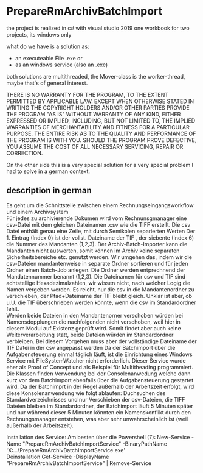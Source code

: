 # PrepareRmArchivBatchImport

the project is realized in c# with visual studio 2019 one workbook for two projects, its windows only

what do we have is a solution as: 
* an executeable File .exe or
* as an windows service (also an .exe)

both solutions are multithreaded, the Mover-class is the worker-thread, maybe that's of general interest.

THERE IS NO WARRANTY FOR THE PROGRAM, TO THE EXTENT PERMITTED BY APPLICABLE LAW. EXCEPT WHEN OTHERWISE STATED IN WRITING THE COPYRIGHT HOLDERS AND/OR OTHER PARTIES PROVIDE THE PROGRAM "AS IS" WITHOUT WARRANTY OF ANY KIND, EITHER EXPRESSED OR IMPLIED, INCLUDING, BUT NOT LIMITED TO, THE IMPLIED WARRANTIES OF MERCHANTABILITY AND FITNESS FOR A PARTICULAR PURPOSE. THE ENTIRE RISK AS TO THE QUALITY AND PERFORMANCE OF THE PROGRAM IS WITH YOU. SHOULD THE PROGRAM PROVE DEFECTIVE, YOU ASSUME THE COST OF ALL NECESSARY SERVICING, REPAIR OR CORRECTION.

On the other side this is a very special solution for a very special problem I had to solve in a german context.

## description in german

Es geht um die Schnittstelle zwischen einem Rechnungseingangsworkflow und einem Archivsystem \
Für jedes zu archivierende Dokumen wird vom Rechnunsgmanager eine csv-Datei mit dem gleichen Dateinamen .csv wie die TIFF erstellt.
Die csv Datei enthält genau eine Zeile, mit durch Semikolen separierten Werten
Der 1. Eintrag (Index 0) ist der vollst. Dateiname der TIF , der siebente (Index 6) die Nummer des Mandanten (1,2,3).
Der Archiv-Batch-Importer kann die Mandanten nicht auswerten, somit können im Archiv keine separaten Sicherheitsbereiche etc. genutzt werden.
Wir umgehen das, indem wir die csv-Dateien mandantenweise in separate Ordner sortieren und für jeden Ordner einen Batch-Job anlegen.
Die Ordner werden entprechnend der Mandatennummer benannt (1,2,3).
Die Dateinamen für csv und TIF sind achtstellige Hexadezimalzahlen, wir wissen nicht, nach welcher Logig die Namen vergeben werden.
Es reicht, nur die csv in die Mandantenordner zu verschieben, der Pfad+Dateiname der TIF bleibt gleich. Unklar ist aber, ob u.U. die TIF 
überschrieben werden könnte, wenn die csv im Standardordner fehlt. \
Werden beide Dateien in den Mandantenorner verschoben würden bei Namensdopplungen die nachfolgenden nicht verschoben, weil hier in diesem Modul
auf Existenz geprüft wird. Somit findet aber auch keine Weiterverarbeitung statt, beide Dateien würden im Standardordner verbleiben.
Bei diesem Vorgehen muss aber der vollständige Dateiname der TIF Datei in der csv angepasst werden
Da der Batchimport über die Aufgabensteuerung einmal täglich läuft, ist die Einrichtung eines Windows Service mit FileSystemWatcher nicht erforderlich.
Dieser Service wurde eher als Proof of Concept und als Beispiel für Multitheading programmiert.
Die Klassen finden Verwendung bei der Consolenanwedung welche dann kurz vor dem Batchimport ebenfalls über die Aufgabensteuerung gestartet wird.
Da der Batchimprt in der Regel außerhalb der Arbeitszeit erfolgt, wird diese Konsolenanwendung wie folgt ablaufen:
Duchsuchen des Standardverzeichnisses und nur Verschieben der csv-Dateien, die TIFF Dateien bleiben im Standardordner, der Batchimport läuft 5 Minuten später
und nur während dieser 5 Minuten könnten ein Namenskonflikt durch den Rechnungsmanager entstehen, was aber sehr unwahrscheinlich ist (weil außerhalb der Arbeitszeit).

Installation des Service:
Am besten über die Powershell (7):
New-Service -Name "PrepareRmArchivBatchImportService" -BinaryPathName 'X:\...\PrepareRmArchivBatchImportService.exe'\
Deinstallation
Get-Service -DisplayName "PrepareRmArchivBatchImportService" | Remove-Service

